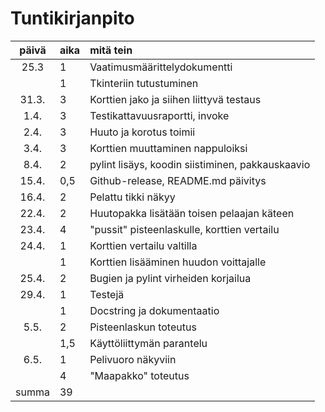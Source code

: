 # Tuntikirjanpito

| päivä | aika | mitä tein |
| :----:|:-----| :-----|
| 25.3 | 1 | Vaatimusmäärittelydokumentti |
| | 1 | Tkinteriin tutustuminen |
| 31.3. | 3 | Korttien jako ja siihen liittyvä testaus |
| 1.4. | 3 | Testikattavuusraportti, invoke |
| 2.4. | 3 | Huuto ja korotus toimii |
| 3.4. | 3 | Korttien muuttaminen nappuloiksi |
| 8.4. | 2 | pylint lisäys, koodin siistiminen, pakkauskaavio |
| 15.4. | 0,5 | Github-release, README.md päivitys |
| 16.4. | 2 | Pelattu tikki näkyy |
| 22.4. | 2 | Huutopakka lisätään toisen pelaajan käteen |
| 23.4. | 4 | "pussit" pisteenlaskulle, korttien vertailu |
| 24.4. | 1 | Korttien vertailu valtilla |
|  | 1 | Korttien lisääminen huudon voittajalle |
| 25.4. | 2 | Bugien ja pylint virheiden korjailua |
| 29.4. | 1 | Testejä |
|  | 1 | Docstring ja dokumentaatio |
| 5.5. | 2 | Pisteenlaskun toteutus |
|  | 1,5 | Käyttöliittymän parantelu |
| 6.5. | 1 | Pelivuoro näkyviin |
|  | 4 | "Maapakko" toteutus |
| summa | 39 |  |
